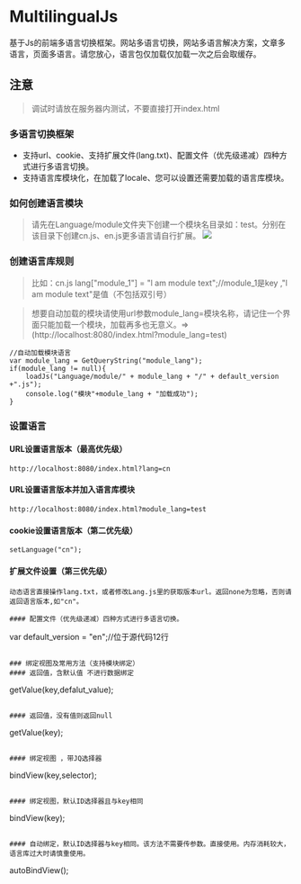# MultilingualJs
基于Js的前端多语言切换框架。网站多语言切换，网站多语言解决方案，文章多语言，页面多语言。请您放心，语言包仅加载仅加载一次之后会取缓存。

## 注意

> 调试时请放在服务器内测试，不要直接打开index.html


### 多语言切换框架
+ 支持url、cookie、支持扩展文件(lang.txt)、配置文件（优先级递减）四种方式进行多语言切换。
+ 支持语言库模块化，在加载了locale、您可以设置还需要加载的语言库模块。


### 如何创建语言模块
> 请先在Language/module文件夹下创建一个模块名目录如：test。分别在该目录下创建cn.js、en.js更多语言请自行扩展。
![](https://github.com/fanhua1994/MultilingualJs/blob/master/Image/Image%201.png?raw=true)

### 创建语言库规则
> 比如：cn.js
 lang["module_1"] = "l am module text";//module_1是key ,"l am module text"是值（不包括双引号）

> 想要自动加载的模块请使用url参数module_lang=模块名称，请记住一个界面只能加载一个模块，加载再多也无意义。=>(http://localhost:8080/index.html?module_lang=test)
```
//自动加载模块语言
var module_lang = GetQueryString("module_lang");
if(module_lang != null){
	loadJs("Language/module/" + module_lang + "/" + default_version +".js");
	console.log("模块"+module_lang + "加载成功");
}
```

### 设置语言
#### URL设置语言版本（最高优先级）
```
http://localhost:8080/index.html?lang=cn
```
#### URL设置语言版本并加入语言库模块
```
http://localhost:8080/index.html?module_lang=test
```

#### cookie设置语言版本（第二优先级）
```
setLanguage("cn");
```

#### 扩展文件设置（第三优先级）
```
动态语言直接操作lang.txt，或者修改Lang.js里的获取版本url。返回none为忽略，否则请返回语言版本,如"cn"。

#### 配置文件（优先级递减）四种方式进行多语言切换。
```
var default_version = "en";//位于源代码12行
```

### 绑定视图及常用方法（支持模块绑定）
#### 返回值，含默认值 不进行数据绑定
```
getValue(key,defalut_value);
```

#### 返回值，没有值则返回null
```
getValue(key);
```

#### 绑定视图 ，带JQ选择器
```
bindView(key,selector);
```

#### 绑定视图，默认ID选择器且与key相同
```
bindView(key);
```

#### 自动绑定，默认ID选择器与key相同。该方法不需要传参数。直接使用。内存消耗较大，语言库过大时请慎重使用。
```
autoBindView();
```
